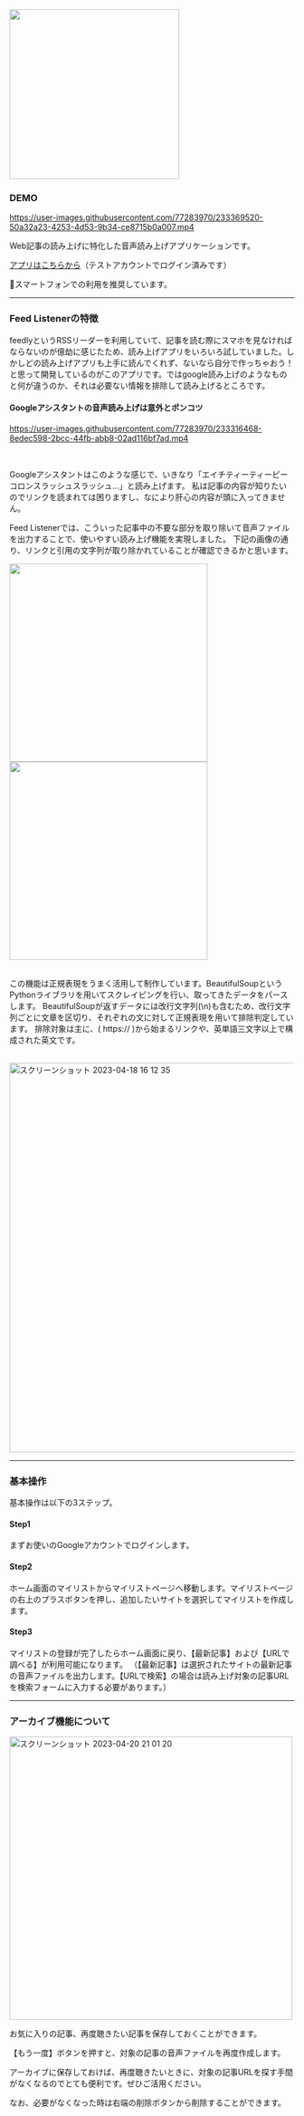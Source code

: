 <img style="width:300px;" src="https://user-images.githubusercontent.com/77283970/231783718-2fdef319-79be-4b7f-8f0b-16b7af5e1fa3.png">

<h3>DEMO</h3>

https://user-images.githubusercontent.com/77283970/233369520-50a32a23-4253-4d53-9b34-ce8715b0a007.mp4


<p>
Web記事の読み上げに特化した音声読み上げアプリケーションです。
</p>



 <a target="_blank" rel="noopener noreferrer" href="https://www.feed-listener.com/home/504619528784697.7">アプリはこちらから</a>（テストアカウントでログイン済みです）

 <p> 
📱スマートフォンでの利用を推奨しています。
</p>

<hr>

<h3>Feed Listenerの特徴</h3>
<p>feedlyというRSSリーダーを利用していて、記事を読む際にスマホを見なければならないのが億劫に感じたため、読み上げアプリをいろいろ試していました。しかしどの読み上げアプリも上手に読んでくれず、ないなら自分で作っちゃおう！と思って開発しているのがこのアプリです。ではgoogle読み上げのようなものと何が違うのか、それは必要ない情報を排除して読み上げるところです。</p>


<h4>Googleアシスタントの音声読み上げは意外とポンコツ</h4>


https://user-images.githubusercontent.com/77283970/233316468-8edec598-2bcc-44fb-abb8-02ad116bf7ad.mp4



<br>

Googleアシスタントはこのような感じで、いきなり「エイチティーティーピーコロンスラッシュスラッシュ...」と読み上げます。
私は記事の内容が知りたいのでリンクを読まれては困りますし、なにより肝心の内容が頭に入ってきません。

Feed Listenerでは、こういった記事中の不要な部分を取り除いて音声ファイルを出力することで、使いやすい読み上げ機能を実現しました。
下記の画像の通り、リンクと引用の文字列が取り除かれていることが確認できるかと思います。
<br>


<div>
  <img style="width:350px;" src="https://user-images.githubusercontent.com/77283970/231784525-84c7cd6e-2434-4530-a220-498d3aef6bba.jpg">
  <img style="width:350px;" src="https://user-images.githubusercontent.com/77283970/231784542-8028fcc8-ef06-4d2f-a143-af75c5b499e6.jpg">
</div>

<br>

この機能は正規表現をうまく活用して制作しています。BeautifulSoupというPythonライブラリを用いてスクレイピングを行い、取ってきたデータをパースします。
BeautifulSoupが返すデータには改行文字列(\n)も含むため、改行文字列ごとに文章を区切り、それぞれの文に対して正規表現を用いて排除判定しています。
排除対象は主に、( https:// )から始まるリンクや、英単語三文字以上で構成された英文です。

<br>

<img width="688" alt="スクリーンショット 2023-04-18 16 12 35" src="https://user-images.githubusercontent.com/77283970/232699861-5d902d66-badc-465c-9b4e-7096c0a47c9d.png">

<hr>

<h3>基本操作</h3>

<p>
基本操作は以下の3ステップ。

<h4>Step1</h4>
まずお使いのGoogleアカウントでログインします。
<h4>Step2</h4>
ホーム画面のマイリストからマイリストページへ移動します。マイリストページの右上のプラスボタンを押し、追加したいサイトを選択してマイリストを作成します。
<h4>Step3</h4>
マイリストの登録が完了したらホーム画面に戻り、【最新記事】および【URLで調べる】が利用可能になります。
（【最新記事】は選択されたサイトの最新記事の音声ファイルを出力します。【URLで検索】の場合は読み上げ対象の記事URLを検索フォームに入力する必要があります。）
</p>

<hr>

<h3>アーカイブ機能について</h3>
<img width="500" alt="スクリーンショット 2023-04-20 21 01 20" src="https://user-images.githubusercontent.com/77283970/233360144-d8d96c83-a734-43db-8d3b-2f1f514f37b5.png">


お気に入りの記事、再度聴きたい記事を保存しておくことができます。

【もう一度】ボタンを押すと、対象の記事の音声ファイルを再度作成します。

アーカイブに保存しておけば、再度聴きたいときに、対象の記事URLを探す手間がなくなるのでとても便利です。ぜひご活用ください。

なお、必要がなくなった時は右端の削除ボタンから削除することができます。
<br>


